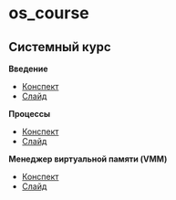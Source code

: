 # os_course

## Системный курс

__Введение__
- [Конспект]()
- [Слайд]()

__Процессы__
- [Конспект]()
- [Слайд]()

__Менеджер виртуальной памяти (VMM)__
- [Конспект]()
- [Слайд]()
